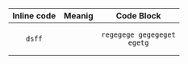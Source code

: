 


| Inline code | Meanig | Code Block  |
:----------------:|:-------------:|:-------------:
| `dsff`   |  | <pre><code>regegege gegegeget egetg</code></pre> |



